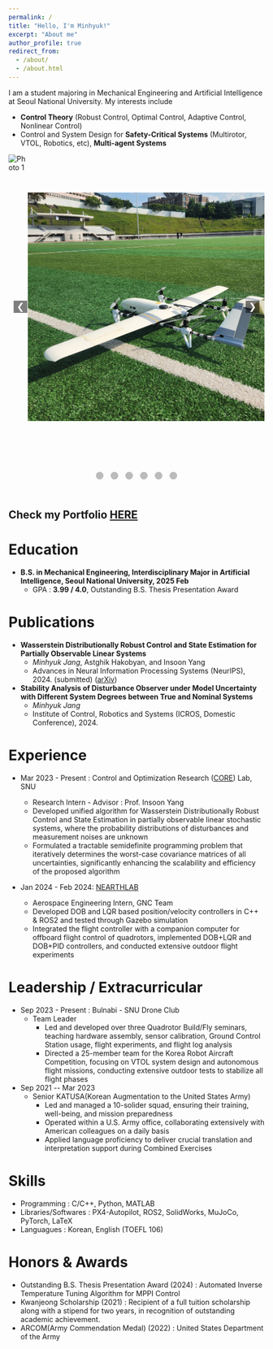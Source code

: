 ```yaml
---
permalink: /
title: "Hello, I'm Minhyuk!"
excerpt: "About me"
author_profile: true
redirect_from: 
  - /about/
  - /about.html
---
```


I am a student majoring in Mechanical Engineering and Artificial Intelligence at Seoul National University. My interests include 
- __Control Theory__ (Robust Control, Optimal Control, Adaptive Control, Nonlinear Control)
- Control and System Design for __Safety-Critical Systems__ (Multirotor, VTOL, Robotics, etc), __Multi-agent Systems__

<div class="carousel">
  <div class="carousel-images">
    <img src="/images/portfolio_img/Foamboard_transition.gif" alt="Photo 1">
    <img src="/images/portfolio_img/VTOL2_SNU_photo.jpg" alt="Photo 2">
    <img src="/images/portfolio_img/awesome_takeoff.gif" alt="Photo 3">
    <img src="/images/portfolio_img/awesome_transition.gif" alt="Photo 4">
    <img src="/images/portfolio_img/0.005_MPPI_MJPC.gif" alt="Photo 5">
    <img src="/images/portfolio_img/landinggearexpanding.gif" alt="Photo 6">
  </div>
  <button class="carousel-button left">&#10094;</button>
  <button class="carousel-button right">&#10095;</button>
</div>
<div class="carousel-dots">
  <span class="dot" onclick="moveToSlide(0)"></span>
  <span class="dot" onclick="moveToSlide(1)"></span>
  <span class="dot" onclick="moveToSlide(2)"></span>
  <span class="dot" onclick="moveToSlide(3)"></span>
  <span class="dot" onclick="moveToSlide(4)"></span>
  <span class="dot" onclick="moveToSlide(5)"></span>
</div>

<style>
  .carousel {
    position: relative;
    width: 100%;
    max-width: 800px;
    height: 600px;
    margin: auto;
    overflow: hidden;
  }
  .carousel-images {
    display: flex;
    transition: transform 1s ease-in-out;
  }
  .carousel img {
    height: 600px;
    width: 100%;
    object-fit: contain;
  }
  .carousel-button {
    position: absolute;
    top: 50%;
    transform: translateY(-50%);
    background-color: rgba(0, 0, 0, 0.5);
    border: none;
    color: white;
    font-size: 18px;
    cursor: pointer;
    z-index: 10;
  }
  .carousel-button.left {
    left: 10px;
  }
  .carousel-button.right {
    right: 10px;
  }
  .carousel-dots {
    text-align: center;
    padding: 20px 0;
  }
  .dot {
    display: inline-block;
    width: 15px;
    height: 15px;
    margin: 5px;
    background-color: #bbb;
    border-radius: 50%;
    cursor: pointer;
  }
  .dot.active {
    background-color: #717171;
  }
</style>

<script>
  document.addEventListener('DOMContentLoaded', function() {
    let currentIndex = 0;
    const images = document.querySelectorAll('.carousel-images img');
    const totalImages = images.length;
    const carouselImages = document.querySelector('.carousel-images');
    const dots = document.querySelectorAll('.dot');
    let autoSlideInterval;

    console.log("Document loaded");
    console.log(`Total images: ${totalImages}`);

    function showSlide(index) {
      console.log(`showSlide called with index: ${index}`);
      if (index >= totalImages) {
        currentIndex = 0;
      } else if (index < 0) {
        currentIndex = totalImages - 1;
      } else {
        currentIndex = index;
      }
      const offset = -currentIndex * images[0].clientWidth;
      console.log(`Showing slide ${currentIndex}, offset: ${offset}px`);
      carouselImages.style.transform = `translateX(${offset}px)`;
      updateDots();
    }

    function moveSlide(step) {
      console.log(`moveSlide called with step: ${step}`);
      showSlide(currentIndex + step);
    }

    function moveToSlide(index) {
      console.log(`moveToSlide called with index: ${index}`);
      showSlide(index);
    }

    function autoSlide() {
      console.log("autoSlide called");
      moveSlide(1);
      autoSlideInterval = setTimeout(autoSlide, 5000);
    }

    function updateDots() {
      dots.forEach((dot, index) => {
        dot.classList.toggle('active', index === currentIndex);
      });
    }

    document.querySelector('.carousel-button.left').addEventListener('click', function() {
      console.log("Left button clicked");
      clearTimeout(autoSlideInterval);
      moveSlide(-1);
      autoSlideInterval = setTimeout(autoSlide, 5000);
    });

    document.querySelector('.carousel-button.right').addEventListener('click', function() {
      console.log("Right button clicked");
      clearTimeout(autoSlideInterval);
      moveSlide(1);
      autoSlideInterval = setTimeout(autoSlide, 5000);
    });

    dots.forEach((dot, index) => {
      dot.addEventListener('click', function() {
        console.log(`Dot ${index} clicked`);
        clearTimeout(autoSlideInterval);
        moveToSlide(index);
        autoSlideInterval = setTimeout(autoSlide, 5000);
      });
    });

    autoSlide();
  });
</script>

## Check my Portfolio [HERE](https://jangminhyuk.github.io/portfolio/)

Education
======
* __B.S. in Mechanical Engineering, Interdisciplinary Major in Artificial Intelligence, Seoul National University, 2025 Feb__
  * GPA : __3.99 / 4.0__, Outstanding B.S. Thesis Presentation Award

Publications
======
* **Wasserstein Distributionally Robust Control and State Estimation for Partially Observable Linear Systems** 
  * *Minhyuk Jang*, Astghik Hakobyan, and Insoon Yang
  * Advances in Neural Information Processing Systems (NeurIPS), 2024. (submitted) ([arXiv](https://arxiv.org/abs/2406.01723))
* **Stability Analysis of Disturbance Observer under Model Uncertainty with Different System Degrees between True and Nominal Systems**
  * *Minhyuk Jang*
  * Institute of Control, Robotics and Systems (ICROS, Domestic Conference), 2024.

Experience
======
* Mar 2023 - Present : Control and Optimization Research ([CORE](http://coregroup.snu.ac.kr/)) Lab, SNU
  * Research Intern - Advisor : Prof. Insoon Yang
  * Developed unified algorithm for Wasserstein Distributionally Robust Control and State Estimation in partially observable linear stochastic systems, where the probability distributions of disturbances and measurement noises are unknown
  * Formulated a tractable semidefinite programming problem that iteratively determines the worst-case covariance matrices of all uncertainties, significantly enhancing the scalability and efficiency of the proposed algorithm

* Jan 2024 - Feb 2024: [NEARTHLAB](https://www.nearthlab.com/)
  * Aerospace Engineering Intern, GNC Team
  * Developed DOB and LQR based position/velocity controllers in C++ & ROS2 and tested through Gazebo simulation
  * Integrated the flight controller with a companion computer for offboard flight control of quadrotors, implemented DOB+LQR and DOB+PID controllers, and conducted extensive outdoor flight experiments

Leadership / Extracurricular
======
* Sep 2023 - Present : Bulnabi - SNU Drone Club
  * Team Leader
    * Led and developed over three Quadrotor Build/Fly seminars, teaching hardware assembly, sensor calibration, Ground Control Station usage, flight experiments, and flight log analysis
    * Directed a 25-member team for the Korea Robot Aircraft Competition, focusing on VTOL system design and autonomous flight missions, conducting extensive outdoor tests to stabilize all flight phases
* Sep 2021 -- Mar 2023
  * Senior KATUSA(Korean Augmentation to the United States Army)
    * Led and managed a 10-solider squad, ensuring their training, well-being, and mission preparedness
    * Operated within a U.S. Army office, collaborating extensively with American colleagues on a daily basis
    * Applied language proficiency to deliver crucial translation and interpretation support during Combined Exercises
  
Skills
======
* Programming : C/C++, Python, MATLAB
* Libraries/Softwares : PX4-Autopilot, ROS2, SolidWorks, MuJoCo, PyTorch, LaTeX
* Languagues : Korean, English (TOEFL 106)


  
<!-- Talks
======
  <ul>{% for post in site.talks %}
    {% include archive-single-talk-cv.html %}
  {% endfor %}</ul> -->
  
<!-- Teaching
======
  <ul>{% for post in site.teaching %}
    {% include archive-single-cv.html %}
  {% endfor %}</ul> -->
  
Honors & Awards
======
* Outstanding B.S. Thesis Presentation Award (2024) : Automated Inverse Temperature Tuning Algorithm for MPPI Control
* Kwanjeong Scholarship (2021) : Recipient of a full tuition scholarship along with a stipend for two years, in recognition of outstanding academic achievement.
* ARCOM(Army Commendation Medal) (2022) : United States Department of the Army
